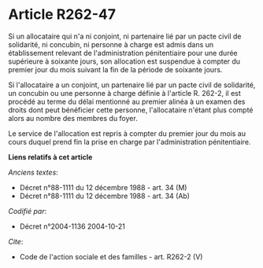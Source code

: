 # Article R262-47

Si un allocataire qui n'a ni conjoint, ni partenaire lié par un pacte civil de solidarité, ni concubin, ni personne à charge
est admis dans un établissement relevant de l'administration pénitentiaire pour une durée supérieure à soixante jours, son
allocation est suspendue à compter du premier jour du mois suivant la fin de la période de soixante jours.

Si l'allocataire a un conjoint, un partenaire lié par un pacte civil de solidarité, un concubin ou une personne à charge
définie à l'article R. 262-2, il est procédé au terme du délai mentionné au premier alinéa à un examen des droits dont peut
bénéficier cette personne, l'allocataire n'étant plus compté alors au nombre des membres du foyer.

Le service de l'allocation est repris à compter du premier jour du mois au cours duquel prend fin la prise en charge par
l'administration pénitentiaire.

**Liens relatifs à cet article**

_Anciens textes_:

  - Décret n°88-1111 du 12 décembre 1988 - art. 34 (M)
  - Décret n°88-1111 du 12 décembre 1988 - art. 34 (Ab)

_Codifié par_:

  - Décret n°2004-1136 2004-10-21

_Cite_:

  - Code de l'action sociale et des familles - art. R262-2 (V)
